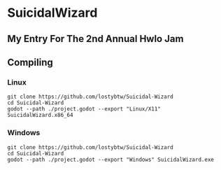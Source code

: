 # SuicidalWizard

## My Entry For The 2nd Annual Hwlo Jam

## Compiling

### Linux

    git clone https://github.com/lostybtw/Suicidal-Wizard
    cd Suicidal-Wizard
    godot --path ./project.godot --export "Linux/X11" SuicidalWizard.x86_64
    
### Windows

    git clone https://github.com/lostybtw/Suicidal-Wizard
    cd Suicidal-Wizard
    godot --path ./project.godot --export "Windows" SuicidalWizard.exe
    
